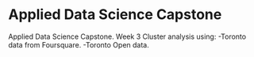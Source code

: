 # Applied Data Science Capstone
Applied Data Science Capstone. Week 3
Cluster analysis using:
-Toronto data from Foursquare.
-Toronto Open data.
